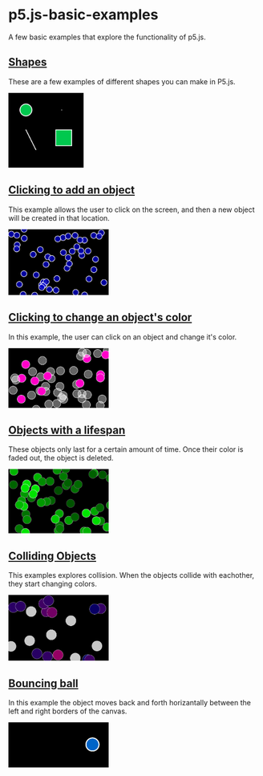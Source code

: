 # p5.js-basic-examples
A few basic examples that explore the functionality of p5.js.

## [Shapes](https://github.com/mary-chapman/p5.js-basic-examples/tree/master/shapes)
These are a few examples of different shapes you can make in P5.js.

<img src="screenshots/screenshot-shapes.png" width="150px" />

## [Clicking to add an object](https://github.com/mary-chapman/p5.js-basic-examples/tree/master/bubbles-click-created)
This example allows the user to click on the screen, and then a new object will be created in that location.

<img src="screenshots/bubbles-on-click.png" width="200px" />

## [Clicking to change an object's color](https://github.com/mary-chapman/p5.js-basic-examples/tree/master/bubbles-click-change-color)
In this example, the user can click on an object and change it's color.

<img src="screenshots/bubbles-change-color.png" width="200px" />

## [Objects with a lifespan](https://github.com/mary-chapman/p5.js-basic-examples/tree/master/bubbles-lifespan)
These objects only last for a certain amount of time.  Once their color is faded out, the object is deleted.

<img src="screenshots/bubbles-lifespan.png" width="200px" />

## [Colliding Objects](https://github.com/mary-chapman/p5.js-basic-examples/tree/master/bubbles-collision)
This examples explores collision.  When the objects collide with eachother, they start changing colors.

<img src="screenshots/bubbles-colliding.png" width="200px" />

## [Bouncing ball](https://github.com/mary-chapman/p5.js-basic-examples/tree/master/bouncing-ball)
In this example the object moves back and forth horizantally between the left and right borders of the canvas.


<img src="screenshots/bouncing-ball.png" width="200px" />

